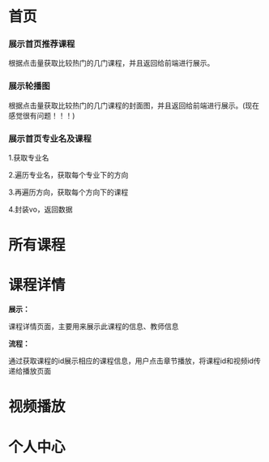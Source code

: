 # 首页

### 展示首页推荐课程

根据点击量获取比较热门的几门课程，并且返回给前端进行展示。

### 展示轮播图 

根据点击量获取比较热门的几门课程的封面图，并且返回给前端进行展示。(现在感觉很有问题！！！)

### 展示首页专业名及课程

1.获取专业名

2.遍历专业名，获取每个专业下的方向

3.再遍历方向，获取每个方向下的课程

4.封装vo，返回数据

# 所有课程

# 课程详情

**展示：**

课程详情页面，主要用来展示此课程的信息、教师信息

**流程：**

通过获取课程的id展示相应的课程信息，用户点击章节播放，将课程id和视频id传递给播放页面

# 视频播放

# 个人中心